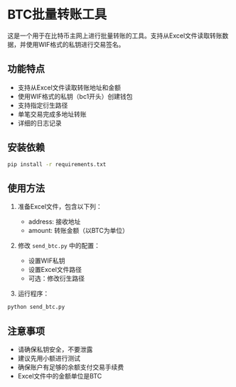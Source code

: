 # BTC批量转账工具

这是一个用于在比特币主网上进行批量转账的工具。支持从Excel文件读取转账数据，并使用WIF格式的私钥进行交易签名。

## 功能特点

- 支持从Excel文件读取转账地址和金额
- 使用WIF格式的私钥（bc1开头）创建钱包
- 支持指定衍生路径
- 单笔交易完成多地址转账
- 详细的日志记录

## 安装依赖

```bash
pip install -r requirements.txt
```

## 使用方法

1. 准备Excel文件，包含以下列：
   - address: 接收地址
   - amount: 转账金额（以BTC为单位）

2. 修改 `send_btc.py` 中的配置：
   - 设置WIF私钥
   - 设置Excel文件路径
   - 可选：修改衍生路径

3. 运行程序：
```bash
python send_btc.py
```

## 注意事项

- 请确保私钥安全，不要泄露
- 建议先用小额进行测试
- 确保账户有足够的余额支付交易手续费
- Excel文件中的金额单位是BTC 